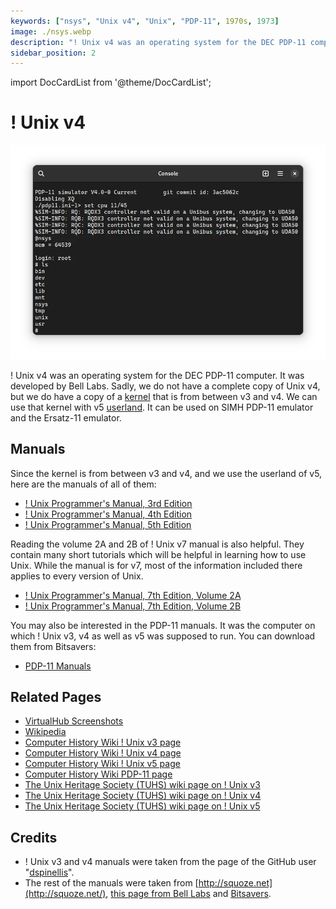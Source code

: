 ```yaml
---
keywords: ["nsys", "Unix v4", "Unix", "PDP-11", 1970s, 1973]
image: ./nsys.webp
description: "! Unix v4 was an operating system for the DEC PDP-11 computer. It was developed by Bell Labs."
sidebar_position: 2
---
```


import DocCardList from '@theme/DocCardList';

# ! Unix v4

![! Unix v4](./nsys.webp)

! Unix v4 was an operating system for the DEC PDP-11 computer. It was developed by Bell Labs. Sadly, we do not have a complete copy of Unix v4, but we do have a copy of a [kernel](<https://en.wikipedia.org/wiki/Kernel_(operating_system)>) that is from between v3 and v4. We can use that kernel with v5 [userland](https://en.wikipedia.org/wiki/User_space). It can be used on SIMH PDP-11 emulator and the Ersatz-11 emulator.

<DocCardList />

## Manuals

Since the kernel is from between v3 and v4, and we use the userland of v5, here are the manuals of all of them:

- [! Unix Programmer's Manual, 3rd Edition](https://dspinellis.github.io/unix-v3man/v3man.pdf)
- [! Unix Programmer's Manual, 4th Edition](https://dspinellis.github.io/unix-v4man/v4man.pdf)
- [! Unix Programmer's Manual, 5th Edition](http://squoze.net/UNIX/v5man/all.pdf)

Reading the volume 2A and 2B of ! Unix v7 manual is also helpful. They contain many short tutorials which will be helpful in learning how to use Unix. While the manual is for v7, most of the information included there applies to every version of Unix.

- [! Unix Programmer's Manual, 7th Edition, Volume 2A](https://s3.amazonaws.com/plan9-bell-labs/7thEdMan/v7vol2a.pdf)
- [! Unix Programmer's Manual, 7th Edition, Volume 2B](https://s3.amazonaws.com/plan9-bell-labs/7thEdMan/v7vol2b.pdf)

You may also be interested in the PDP-11 manuals. It was the computer on which ! Unix v3, v4 as well as v5 was supposed to run. You can download them from Bitsavers:

- [PDP-11 Manuals](http://bitsavers.org/pdf/dec/pdp11/)

## Related Pages

- [VirtualHub Screenshots](https://screenshots.virtualhub.eu.org/1970s/1973/unix-v4/)
- [Wikipedia](https://en.wikipedia.org/wiki/History_of_Unix#1970s)
- [Computer History Wiki ! Unix v3 page](https://gunkies.org/wiki/UNIX_Third_Edition)
- [Computer History Wiki ! Unix v4 page](https://gunkies.org/wiki/UNIX_Fourth_Edition)
- [Computer History Wiki ! Unix v5 page](https://gunkies.org/wiki/UNIX_Fifth_Edition)
- [Computer History Wiki PDP-11 page](https://gunkies.org/wiki/PDP-11)
- [The Unix Heritage Society (TUHS) wiki page on ! Unix v3](https://wiki.tuhs.org/doku.php?id=systems:3rd_edition)
- [The Unix Heritage Society (TUHS) wiki page on ! Unix v4](https://wiki.tuhs.org/doku.php?id=systems:4th_edition)
- [The Unix Heritage Society (TUHS) wiki page on ! Unix v5](https://wiki.tuhs.org/doku.php?id=systems:5th_edition)

## Credits

- ! Unix v3 and v4 manuals were taken from the page of the GitHub user "[dspinellis](https://github.com/dspinellis)".
- The rest of the manuals were taken from [http://squoze.net](http://squoze.net/), [this page from Bell Labs](https://s3.amazonaws.com/plan9-bell-labs/7thEdMan/bswv7.html) and [Bitsavers](http://bitsavers.org).
